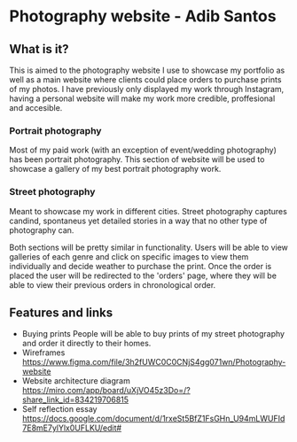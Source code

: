 # Photography website - Adib Santos

## What is it?

This is aimed to the photography website I use to showcase my portfolio as well as a main website where clients could place orders to purchase prints of my photos. I have previously only displayed my work through Instagram, having a personal website will make my work more credible, proffesional and accesible. 

### Portrait photography 
Most of my paid work (with an exception of event/wedding photography) has been portrait photography.
This section of website will be used to showcase a gallery of my best portrait photography work. 

### Street photography 
Meant to showcase my work in different cities. Street photography captures candind,
spontaneus yet detailed stories in a way that no other type of photography can.

Both sections will be pretty similar in functionality. Users will be able to view galleries of each genre and click on specific images to view them individually and decide weather to purchase the print. Once the order is placed the user will be redirected to the 'orders' page, where they will be able to view their previous orders in chronological order. 

## Features and links

+ Buying prints
    People will be able to buy prints of my street photography and order it directly to their homes. 
+ Wireframes 
    https://www.figma.com/file/3h2fUWC0C0CNjS4gg071wn/Photography-website
+ Website architecture diagram 
    https://miro.com/app/board/uXjVO45z3Do=/?share_link_id=834219706815
+ Self reflection essay 
    https://docs.google.com/document/d/1rxeSt5BfZ1FsGHn_U94mLWUFId7E8mE7ylYlx0UFLKU/edit#





